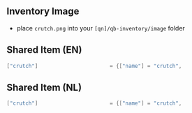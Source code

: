 

## Inventory Image
- place `crutch.png` into your `[qn]/qb-inventory/image` folder


## Shared Item (EN)
```lua
["crutch"] 				 	     = {["name"] = "crutch", 			  			["label"] = "Een Kruk", 					["weight"] = 1000, 		["type"] = "item", 		["image"] = "crutch.png", 				["unique"] = false, 	["useable"] = true, 	["shouldClose"] = true,   ["combinable"] = nil,   ["description"] = "A crutch, if you have a hard time walking!"},
```



## Shared Item (NL)
```lua
["crutch"] 				 	     = {["name"] = "crutch", 			  			["label"] = "Een Kruk", 					["weight"] = 1000, 		["type"] = "item", 		["image"] = "crutch.png", 				["unique"] = false, 	["useable"] = true, 	["shouldClose"] = true,   ["combinable"] = nil,   ["description"] = "Een kurk, als je het moeilijk hebt met lopen!"},
```